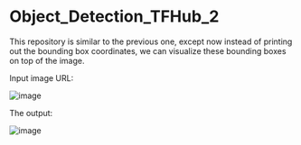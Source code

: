 # Object_Detection_TFHub_2
This repository is similar to the previous one, except now instead of printing out the bounding box coordinates, we can visualize these bounding boxes on top of the image.

Input image URL: 

![image](https://user-images.githubusercontent.com/64538407/113471827-5e4f6e80-945f-11eb-8624-2998428316d2.png)

The output: 

![image](https://user-images.githubusercontent.com/64538407/113471835-690a0380-945f-11eb-9e0b-8c0c914f0db4.png)

 
               
